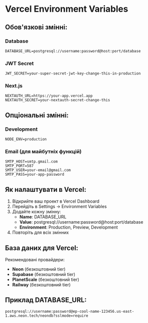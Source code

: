 # Vercel Environment Variables

## Обов'язкові змінні:

### Database
```
DATABASE_URL=postgresql://username:password@host:port/database
```

### JWT Secret
```
JWT_SECRET=your-super-secret-jwt-key-change-this-in-production
```

### Next.js
```
NEXTAUTH_URL=https://your-app.vercel.app
NEXTAUTH_SECRET=your-nextauth-secret-change-this
```

## Опціональні змінні:

### Development
```
NODE_ENV=production
```

### Email (для майбутніх функцій)
```
SMTP_HOST=smtp.gmail.com
SMTP_PORT=587
SMTP_USER=your-email@gmail.com
SMTP_PASS=your-app-password
```

## Як налаштувати в Vercel:

1. Відкрийте ваш проект в Vercel Dashboard
2. Перейдіть в Settings → Environment Variables
3. Додайте кожну змінну:
   - **Name**: DATABASE_URL
   - **Value**: postgresql://username:password@host:port/database
   - **Environment**: Production, Preview, Development
4. Повторіть для всіх змінних

## База даних для Vercel:

Рекомендовані провайдери:
- **Neon** (безкоштовний tier)
- **Supabase** (безкоштовний tier)
- **PlanetScale** (безкоштовний tier)
- **Railway** (безкоштовний tier)

## Приклад DATABASE_URL:
```
postgresql://username:password@ep-cool-name-123456.us-east-1.aws.neon.tech/neondb?sslmode=require
```

